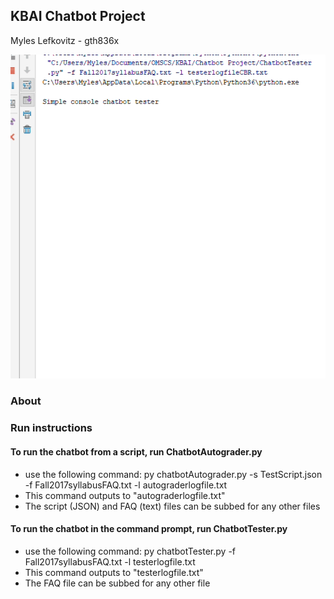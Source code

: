 ## KBAI Chatbot Project

Myles Lefkovitz - gth836x

![Live Chatbot](Chatbot%20Live%20Recording.gif)

### About



### Run instructions

#### To run the chatbot from a script, run ChatbotAutograder.py
- use the following command: py chatbotAutograder.py -s TestScript.json -f Fall2017syllabusFAQ.txt -l autograderlogfile.txt
- This command outputs to "autograderlogfile.txt"
- The script (JSON) and FAQ (text) files can be subbed for any other files

#### To run the chatbot in the command prompt, run ChatbotTester.py
- use the following command: py chatbotTester.py -f Fall2017syllabusFAQ.txt -l testerlogfile.txt
- This command outputs to "testerlogfile.txt"
- The FAQ file can be subbed for any other file
